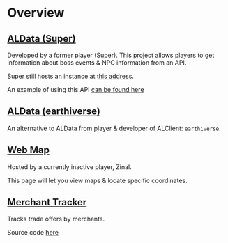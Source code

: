 # Overview

## [ALData (Super)](https://github.com/superness/ALData)
Developed by a former player (Super). This project allows players to get information about boss events & NPC information from an API.

Super still hosts an instance at [this address](https://www.aldata.info/).

An example of using this API [can be found here](https://github.com/superness/ALData/blob/main/aldata.js#L84)

## [ALData (earthiverse)](https://github.com/earthiverse/ALData#aldata)
An alternative to ALData from player & developer of ALClient: `earthiverse`. 

## [Web Map](https://almap.zinals.tech/)
Hosted by a currently inactive player, Zinal.

This page will let you view maps & locate specific coordinates.

## [Merchant Tracker](https://almarketplace.web.app/)
Tracks trade offers by merchants.

Source code [here](https://github.com/earthiverse/ALMerchants)